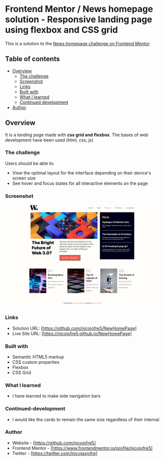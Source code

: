 # Frontend Mentor / News homepage solution - Responsive landing page using flexbox and CSS grid

This is a solution to the [News homepage challenge on Frontend Mentor](https://www.frontendmentor.io/challenges/news-homepage-H6SWTa1MFl).

## Table of contents

- [Overview](#overview)
  - [The challenge](#the-challenge)
  - [Screenshot](#screenshot)
  - [Links](#links)
  - [Built with](#built-with)
  - [What I learned](#what-i-learned)
  - [Continued development](#continued-development)
- [Author](#author)

## Overview

It is a _landing page_ made with **css grid and flexbox**. The bases of web development have been used (html, css, js)

### The challenge

Users should be able to:

- View the optimal layout for the interface depending on their device's screen size
- See hover and focus states for all interactive elements on the page

### Screenshot

![](/design/capture-screenshot.png)

### Links

- Solution URL: [https://github.com/nicojofre5/NewHomePage]
- Live Site URL: [https://nicojofre5.github.io/NewHomePage]

### Built with

- Semantic HTML5 markup
- CSS custom properties
- Flexbox
- CSS Grid

### What I learned

- I have learned to make side navigation bars

### Continued-development

- I would like the cards to remain the same size regardless of their internal 

### Author

- Website - [https://github.com/nicojofre5]
- Frontend Mentor - [https://www.frontendmentor.io/profile/nicojofre5]
- Twitter - [https://twitter.com/lnicolasjofre]
